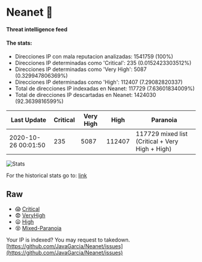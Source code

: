 # Neanet :hocho:
#### Threat intelligence feed
#### The stats:

- Direcciones IP con mala reputacion analizadas: 1541759 (100%)
- Direcciones IP determinadas como 'Critical':  235 (0.0152423303512%)
- Direcciones IP determinadas como 'Very High':  5087 (0.329947806369%)
- Direcciones IP determinadas como 'High':  112407 (7.29082820337)
- Total de direcciones IP indexadas en Neanet:  117729 (7.63601834009%)
- Total de direcciones IP descartadas en Neanet:  1424030 (92.3639816599%)

| Last Update | Critical | Very High | High | Paranoia |
| --- | --- | --- | --- | --- |
| 2020-10-26 00:01:50 | 235 | 5087 | 112407 | 117729 mixed list (Critical + Very High + High)|

![Stats](https://docs.google.com/spreadsheets/d/e/2PACX-1vSnaNMIXVabIpDJjufMlzH7poXnshF3mgd8Is1g9ytUEzVsP5my4Trn8f-xkoLLQ38xpL3HtmUexLo6/pubchart?oid=501124687&format=image)

For the historical stats go to: [link](/stats.csv)
## Raw
- :scream: [Critical](https://raw.githubusercontent.com/JavaGarcia/Neanet/master/blacklists/neanet_critical.txt)
- :fearful: [VeryHigh](https://raw.githubusercontent.com/JavaGarcia/Neanet/master/blacklists/neanet_veryHigh.txtt)
- :frowning: [High](https://raw.githubusercontent.com/JavaGarcia/Neanet/master/blacklists/neanet_high.txt)
- :dizzy_face: [Mixed-Paranoia](https://raw.githubusercontent.com/JavaGarcia/Neanet/master/blacklists/neanet_all.txt)


Your IP is indexed? You may request to takedown. [https://github.com/JavaGarcia/Neanet/issues](https://github.com/JavaGarcia/Neanet/issues)







































































































































































































































































































































































































































































































































































































































































































































































































































































































































































































































































































































































































































































































































































































































































































































































































































































































































